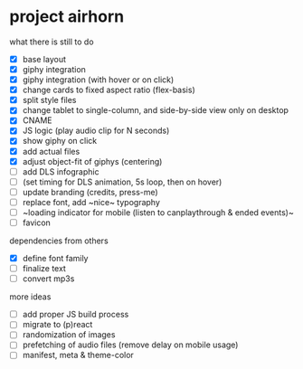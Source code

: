 # project airhorn

what there is still to do

- [x] base layout
- [x] giphy integration
- [x] giphy integration (with hover or on click)
- [x] change cards to fixed aspect ratio (flex-basis)
- [x] split style files
- [x] change tablet to single-column, and side-by-side view only on desktop
- [x] CNAME
- [x] JS logic (play audio clip for N seconds)
- [x] show giphy on click
- [x] add actual files
- [x] adjust object-fit of giphys (centering)
- [ ] add DLS infographic
- [ ] (set timing for DLS animation, 5s loop, then on hover)
- [ ] update branding (credits, press-me)
- [ ] replace font, add ~nice~ typography
- [ ] ~loading indicator for mobile (listen to canplaythrough & ended events)~
- [ ] favicon

dependencies from others

- [x] define font family
- [ ] finalize text
- [ ] convert mp3s

more ideas

- [ ] add proper JS build process
- [ ] migrate to (p)react
- [ ] randomization of images
- [ ] prefetching of audio files (remove delay on mobile usage)
- [ ] manifest, meta & theme-color
